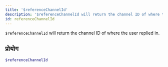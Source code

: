 ```yaml
---
title: '$referenceChannelId'
description: '$referenceChannelId will return the channel ID of where the user replied in.'
id: referenceChannelId
---
```


`$referenceChannelId` will return the channel ID of where the user replied in.

## प्रोयोग

```php
$referenceChannelId
```